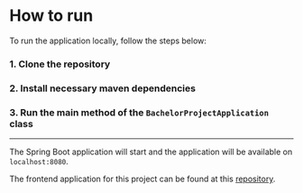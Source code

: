 # How to run

To run the application locally, follow the steps below:

### 1. Clone the repository

### 2. Install necessary maven dependencies

### 3. Run the main method of the <code>BachelorProjectApplication</code> class

-----

The Spring Boot application will start and the application will be available on `localhost:8080`.

The frontend application for this project can be found at this [repository](https://github.com/OliverSiggaard/bachelor-project-ui).